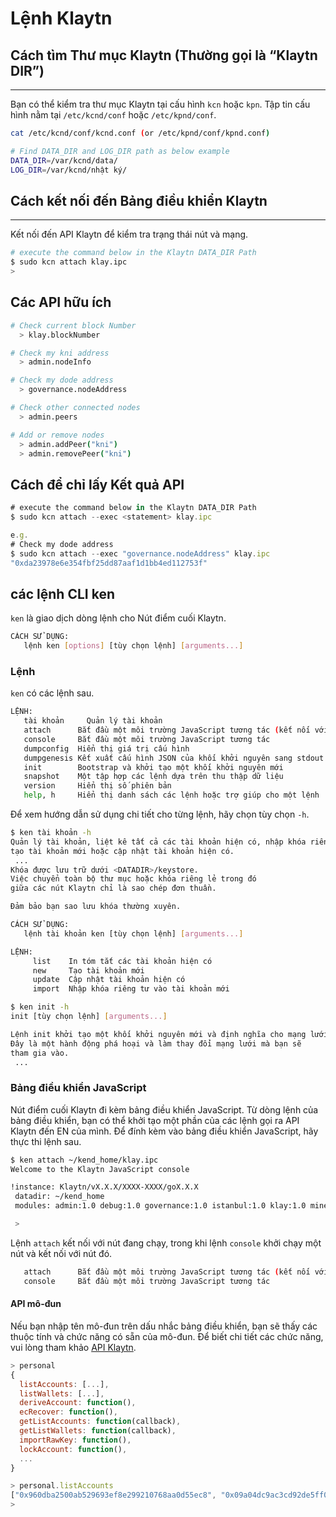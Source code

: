 # Lệnh Klaytn

## Cách tìm Thư mục Klaytn (Thường gọi là “Klaytn DIR”)

---
Bạn có thể kiểm tra thư mục Klaytn tại cấu hình `kcn` hoặc `kpn`. Tập tin cấu hình nằm tại `/etc/kcnd/conf` hoặc `/etc/kpnd/conf`.

```bash
cat /etc/kcnd/conf/kcnd.conf (or /etc/kpnd/conf/kpnd.conf)

# Find DATA_DIR and LOG_DIR path as below example
DATA_DIR=/var/kcnd/data/
LOG_DIR=/var/kcnd/nhật ký/
```

## Cách kết nối đến Bảng điều khiển Klaytn

---
Kết nối đến API Klaytn để kiểm tra trạng thái nút và mạng.

```bash
# execute the command below in the Klaytn DATA_DIR Path
$ sudo kcn attach klay.ipc
> 
```

## Các API hữu ích

```bash
# Check current block Number
  > klay.blockNumber

# Check my kni address
  > admin.nodeInfo

# Check my dode address
  > governance.nodeAddress

# Check other connected nodes
  > admin.peers

# Add or remove nodes
  > admin.addPeer("kni")
  > admin.removePeer("kni")
```

## Cách để chỉ lấy Kết quả API

```jsx
# execute the command below in the Klaytn DATA_DIR Path
$ sudo kcn attach --exec <statement> klay.ipc

e.g.
# Check my dode address
$ sudo kcn attach --exec "governance.nodeAddress" klay.ipc
"0xda23978e6e354fbf25dd87aaf1d1bb4ed112753f"
```

## các lệnh CLI ken <a id="ken-cli-commands"></a>

`ken` là giao dịch dòng lệnh cho Nút điểm cuối Klaytn.

```bash
CÁCH SỬ DỤNG:
   lệnh ken [options] [tùy chọn lệnh] [arguments...]
```

### Lệnh <a id="commands"></a>

`ken` có các lệnh sau.

```bash
LỆNH:
   tài khoản     Quản lý tài khoản
   attach      Bắt đầu một môi trường JavaScript tương tác (kết nối với nút)
   console     Bắt đầu một môi trường JavaScript tương tác
   dumpconfig  Hiển thị giá trị cấu hình
   dumpgenesis Kết xuất cấu hình JSON của khối khởi nguyên sang stdout (Lệnh này được hỗ trợ từ Klaytn v1.7.0.)
   init        Bootstrap và khởi tạo một khối khởi nguyên mới
   snapshot    Một tập hợp các lệnh dựa trên thu thập dữ liệu
   version     Hiển thị số phiên bản
   help, h     Hiển thị danh sách các lệnh hoặc trợ giúp cho một lệnh
```

Để xem hướng dẫn sử dụng chi tiết cho từng lệnh, hãy chọn tùy chọn `-h`.

```bash
$ ken tài khoản -h
Quản lý tài khoản, liệt kê tất cả các tài khoản hiện có, nhập khóa riêng tư vào tài khoản mới,
tạo tài khoản mới hoặc cập nhật tài khoản hiện có.
 ...
Khóa được lưu trữ dưới <DATADIR>/keystore.
Việc chuyển toàn bộ thư mục hoặc khóa riêng lẻ trong đó
giữa các nút Klaytn chỉ là sao chép đơn thuần.

Đảm bảo bạn sao lưu khóa thường xuyên.

CÁCH SỬ DỤNG:
   lệnh tài khoản ken [tùy chọn lệnh] [arguments...]

LỆNH:
     list    In tóm tắt các tài khoản hiện có
     new     Tạo tài khoản mới
     update  Cập nhật tài khoản hiện có
     import  Nhập khóa riêng tư vào tài khoản mới
```

```bash
$ ken init -h
init [tùy chọn lệnh] [arguments...]

Lệnh init khởi tạo một khối khởi nguyên mới và định nghĩa cho mạng lưới.
Đây là một hành động phá hoại và làm thay đổi mạng lưới mà bạn sẽ
tham gia vào.
 ...
```

### Bảng điều khiển JavaScript <a id="javascript-console"></a>

Nút điểm cuối Klaytn đi kèm bảng điều khiển JavaScript. Từ dòng lệnh của bảng điều khiển, bạn có thể khởi tạo một phần của các lệnh gọi ra API Klaytn đến EN của mình. Để đính kèm vào bảng điều khiển JavaScript, hãy thực thi lệnh sau.

```bash
$ ken attach ~/kend_home/klay.ipc
Welcome to the Klaytn JavaScript console

!instance: Klaytn/vX.X.X/XXXX-XXXX/goX.X.X
 datadir: ~/kend_home
 modules: admin:1.0 debug:1.0 governance:1.0 istanbul:1.0 klay:1.0 miner:1.0 net:1.0 personal:1.0 rpc:1.0 txpool:1.0

 >
```

Lệnh `attach` kết nối với nút đang chạy, trong khi lệnh `console` khởi chạy một nút và kết nối với nút đó.

```bash
   attach      Bắt đầu một môi trường JavaScript tương tác (kết nối với nút)
   console     Bắt đầu một môi trường JavaScript tương tác
```

#### API mô-đun <a id="module-apis"></a>

Nếu bạn nhập tên mô-đun trên dấu nhắc bảng điều khiển, bạn sẽ thấy các thuộc tính và chức năng có sẵn của mô-đun. Để biết chi tiết các chức năng, vui lòng tham khảo [API Klaytn](../../references/json-rpc/json-rpc.md).

```javascript
> personal
{
  listAccounts: [...],
  listWallets: [...],
  deriveAccount: function(),
  ecRecover: function(),
  getListAccounts: function(callback),
  getListWallets: function(callback),
  importRawKey: function(),
  lockAccount: function(),
  ...
}

> personal.listAccounts
["0x960dba2500ab529693ef8e299210768aa0d55ec8", "0x09a04dc9ac3cd92de5ff0d45ae50ff1b618305d9", "0x36662211c072dadbf5fc1e087ddebd36df986abd", "0xbf9683cf04520eeba6d936a3478de29437c5d048"]
> 
```  
